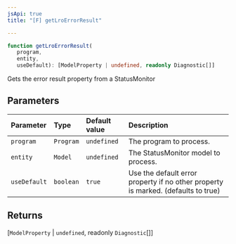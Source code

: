 ```yaml
---
jsApi: true
title: "[F] getLroErrorResult"

---
```

```ts
function getLroErrorResult(
   program, 
   entity, 
   useDefault): [ModelProperty | undefined, readonly Diagnostic[]]
```

Gets the error result property from a StatusMonitor

## Parameters

| Parameter | Type | Default value | Description |
| :------ | :------ | :------ | :------ |
| `program` | `Program` | `undefined` | The program to process. |
| `entity` | `Model` | `undefined` | The StatusMonitor model to process. |
| `useDefault` | `boolean` | `true` | Use the default error property if no other property is marked. (defaults to true) |

## Returns

[`ModelProperty` \| `undefined`, readonly `Diagnostic`[]]

